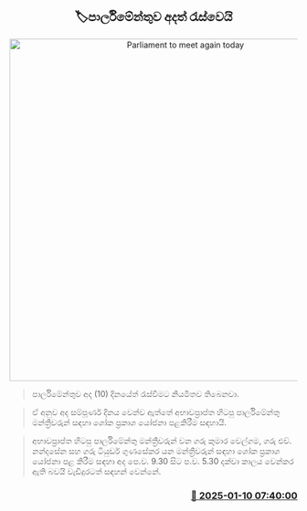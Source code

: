 <p align='center'><b><h2 align='center' title='Parliament to meet again today'>🏷පාර්ලිමේන්තුව අදත් රැස්වෙයි</h2></b></p>
<p align='center'><img src='https://helakuru.sgp1.cdn.digitaloceanspaces.com/esana/images/lib/parliment-new-01[1].jpg' width='600' alt='Parliament to meet again today'></p>

> පාර්ලිමේන්තුව අද (10) දිනයේත් රැස්වීමට නියමිතව තිබෙනවා.

> ඒ අනුව අද සම්පූර්ණ දිනය වෙන්ව ඇත්තේ අභාවප්‍රාප්ත හිටපු පාර්ලිමේන්තු මන්ත්‍රීවරුන් සඳහා ශෝක ප්‍රකාශ යෝජනා පළකිරීම සඳහායි.

> අභාවප්‍රාප්ත හිටපු පාර්ලිමේන්තු මන්ත්‍රීවරුන් වන ගරු කුමාර වෙල්ගම, ගරු එච්. නන්දසේන සහ ගරු ටියුඩර් ගුණසේකර යන මන්ත්‍රීවරුන් සඳහා ශෝක ප්‍රකාශ යෝජනා පළ කිරීම සඳහා අද පෙ.ව. 9.30 සිට ප.ව. 5.30 දක්වා කාලය වෙන්කර ඇති බවයි වැඩිදුරටත් සඳහන් වෙන්නේ.



<h3 align='right'><a href='https://www.helakuru.lk/esana/p/106483/'>📅 2025-01-10 07:40:00</a></h3>
